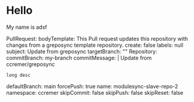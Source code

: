 # Hello

My name is adsf

PullRequest:
  bodyTemplate: This Pull request updates this repository with changes from a greposync template repository.
  create: false
  labels: null
  subject: Update from greposync
  targetBranch: ""
Repository:
  commitBranch: my-branch
  commitMessage: |
    Update from ccremer/greposync

    long desc
  defaultBranch: main
  forcePush: true
  name: modulesync-slave-repo-2
  namespace: ccremer
  skipCommit: false
  skipPush: false
  skipReset: false
